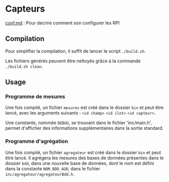 # Capteurs

[conf.md](Conf.md) : Pour decrire comment son configurer les RPI

## Compilation
Pour simplifier la compilation, il suffit de lancer le script `./build.sh`.

Les fichiers générés peuvent être nettoyés grâce à la commande
`./build.sh clean`.

## Usage
### Programme de mesures
Une fois compilé, un fichier `mesures` est créé dans le dossier `bin` et
peut être lancé, avec les arguments suivants : `<id champ>` `<id ilot>`
`<id capteur>`.

Une constante, nommée `DEBUG`, se trouvant dans le fichier 'inc/main.h', permet
d'afficher des informations supplémentaires dans la sortie standard.

### Programme d'agrégation
Une fois compilé, un fichier `agregateur` est créé dans le dossier `bin` et
peut être lancé.
Il agrégera les mesures des bases de données présentes dans le dossier `bdd`,
dans une nouvelle base de données, dont le nom est défini dans la constante
`NOM_BDD_AGR`, dans le fichier `inc/agregateur/agregateurBdd.h`.